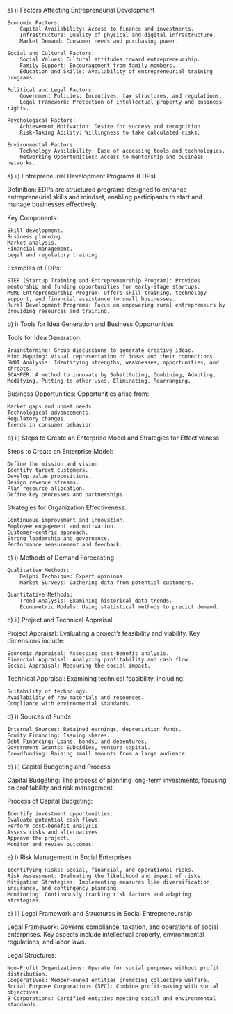 a) i) Factors Affecting Entrepreneurial Development

    Economic Factors:
        Capital Availability: Access to finance and investments.
        Infrastructure: Quality of physical and digital infrastructure.
        Market Demand: Consumer needs and purchasing power.

    Social and Cultural Factors:
        Social Values: Cultural attitudes toward entrepreneurship.
        Family Support: Encouragement from family members.
        Education and Skills: Availability of entrepreneurial training programs.

    Political and Legal Factors:
        Government Policies: Incentives, tax structures, and regulations.
        Legal Framework: Protection of intellectual property and business rights.

    Psychological Factors:
        Achievement Motivation: Desire for success and recognition.
        Risk-Taking Ability: Willingness to take calculated risks.

    Environmental Factors:
        Technology Availability: Ease of accessing tools and technologies.
        Networking Opportunities: Access to mentorship and business networks.

a) ii) Entrepreneurial Development Programs (EDPs)

Definition: EDPs are structured programs designed to enhance entrepreneurial skills and mindset, enabling participants to start and manage businesses effectively.

Key Components:

    Skill development.
    Business planning.
    Market analysis.
    Financial management.
    Legal and regulatory training.

Examples of EDPs:

    STEP (Startup Training and Entrepreneurship Program): Provides mentorship and funding opportunities for early-stage startups.
    MSME Entrepreneurship Program: Offers skill training, technology support, and financial assistance to small businesses.
    Rural Development Programs: Focus on empowering rural entrepreneurs by providing resources and training.

b) i) Tools for Idea Generation and Business Opportunities

Tools for Idea Generation:

    Brainstorming: Group discussions to generate creative ideas.
    Mind Mapping: Visual representation of ideas and their connections.
    SWOT Analysis: Identifying strengths, weaknesses, opportunities, and threats.
    SCAMPER: A method to innovate by Substituting, Combining, Adapting, Modifying, Putting to other uses, Eliminating, Rearranging.

Business Opportunities:
Opportunities arise from:

    Market gaps and unmet needs.
    Technological advancements.
    Regulatory changes.
    Trends in consumer behavior.

b) ii) Steps to Create an Enterprise Model and Strategies for Effectiveness

Steps to Create an Enterprise Model:

    Define the mission and vision.
    Identify target customers.
    Develop value propositions.
    Design revenue streams.
    Plan resource allocation.
    Define key processes and partnerships.

Strategies for Organization Effectiveness:

    Continuous improvement and innovation.
    Employee engagement and motivation.
    Customer-centric approach.
    Strong leadership and governance.
    Performance measurement and feedback.

c) i) Methods of Demand Forecasting

    Qualitative Methods:
        Delphi Technique: Expert opinions.
        Market Surveys: Gathering data from potential customers.

    Quantitative Methods:
        Trend Analysis: Examining historical data trends.
        Econometric Models: Using statistical methods to predict demand.

c) ii) Project and Technical Appraisal

Project Appraisal: Evaluating a project’s feasibility and viability. Key dimensions include:

    Economic Appraisal: Assessing cost-benefit analysis.
    Financial Appraisal: Analyzing profitability and cash flow.
    Social Appraisal: Measuring the social impact.

Technical Appraisal: Examining technical feasibility, including:

    Suitability of technology.
    Availability of raw materials and resources.
    Compliance with environmental standards.

d) i) Sources of Funds

    Internal Sources: Retained earnings, depreciation funds.
    Equity Financing: Issuing shares.
    Debt Financing: Loans, bonds, and debentures.
    Government Grants: Subsidies, venture capital.
    Crowdfunding: Raising small amounts from a large audience.

d) ii) Capital Budgeting and Process

Capital Budgeting: The process of planning long-term investments, focusing on profitability and risk management.

Process of Capital Budgeting:

    Identify investment opportunities.
    Evaluate potential cash flows.
    Perform cost-benefit analysis.
    Assess risks and alternatives.
    Approve the project.
    Monitor and review outcomes.

e) i) Risk Management in Social Enterprises

    Identifying Risks: Social, financial, and operational risks.
    Risk Assessment: Evaluating the likelihood and impact of risks.
    Mitigation Strategies: Implementing measures like diversification, insurance, and contingency planning.
    Monitoring: Continuously tracking risk factors and adapting strategies.

e) ii) Legal Framework and Structures in Social Entrepreneurship

Legal Framework: Governs compliance, taxation, and operations of social enterprises. Key aspects include intellectual property, environmental regulations, and labor laws.

Legal Structures:

    Non-Profit Organizations: Operate for social purposes without profit distribution.
    Cooperatives: Member-owned entities promoting collective welfare.
    Social Purpose Corporations (SPC): Combine profit-making with social objectives.
    B Corporations: Certified entities meeting social and environmental standards.
